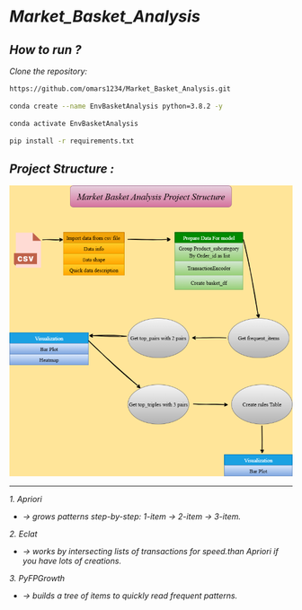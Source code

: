 
# *Market_Basket_Analysis*


## *How to run ?*

*Clone the repository:*

```bash
https://github.com/omars1234/Market_Basket_Analysis.git
```

```bash
conda create --name EnvBasketAnalysis python=3.8.2 -y
```

```bash
conda activate EnvBasketAnalysis
```

```bash
pip install -r requirements.txt
```

## *Project Structure :*

![Logo](Market_Basket_Analysis.png)


---

*1. Apriori*  
* *→ grows patterns step-by-step: 1-item → 2-item → 3-item.*

*2. Eclat*  
* *→ works by intersecting lists of transactions for speed.than Apriori if you have lots of creations.*  

*3. PyFPGrowth*   
* *→ builds a tree of items to quickly read frequent patterns.*

